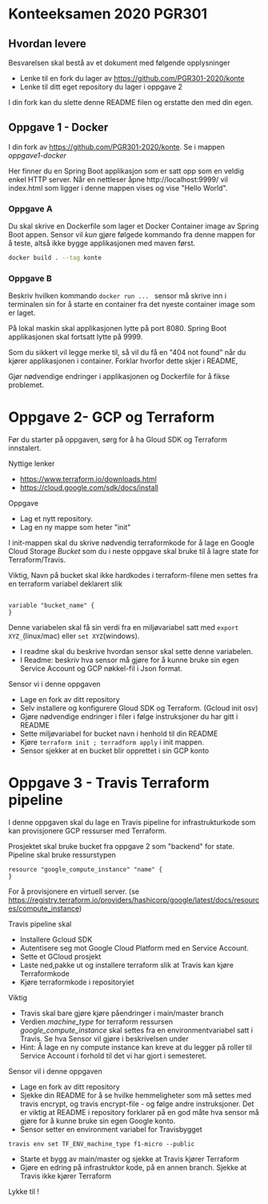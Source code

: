 # Konteeksamen 2020 PGR301

## Hvordan levere

Besvarelsen skal bestå av et dokument med følgende opplysninger

- Lenke til en fork  du lager av https://github.com/PGR301-2020/konte 
- Lenke til ditt eget repository du lager i oppgave 2

I din fork kan du slette denne README filen og erstatte den med din egen.

## Oppgave 1 - Docker 

I din fork av https://github.com/PGR301-2020/konte. Se i mappen *oppgave1-docker*

Her finner du en Spring Boot applikasjon som er satt opp som en veldig enkel HTTP server.
Når en nettleser åpne http://localhost:9999/ vil index.html som ligger i denne mappen 
vises og vise "Hello World".

### Oppgave A

Du skal skrive en Dockerfile som lager et Docker Container image av Spring Boot appen. 
Sensor vil *kun* gjøre følgede kommando fra denne mappen for å teste, altså ikke bygge applikasjonen med maven først.


```bash
docker build . --tag konte
```

### Oppgave B

Beskriv hvilken kommando ```docker run ... ``` sensor må skrive inn i terminalen sin for å starte en container fra det nyeste container image som er laget. 

På lokal  maskin skal applikasjonen lytte på port 8080. Spring Boot applikasjonen skal fortsatt lytte på 9999. 

Som du sikkert vil legge merke til, så vil du få en "404 not found" når du kjører applikasjonen i container. Forklar hvorfor dette skjer i README, 

Gjør nødvendige endringer i applikasjonen og Dockerfile for å fikse problemet. 

# Oppgave 2- GCP og Terraform

Før du starter på oppgaven, sørg for å ha Gloud SDK og Terraform innstalert. 

Nyttige lenker

* https://www.terraform.io/downloads.html
* https://cloud.google.com/sdk/docs/install

Oppgave

* Lag et nytt repository.
* Lag en ny mappe som heter "init"

I init-mappen skal du skrive nødvendig terraformkode for å lage en Google Cloud Storage *Bucket* som du i neste oppgave skal bruke til å lagre state for Terraform/Travis.

Viktig, Navn på bucket skal ikke hardkodes i terraform-filene men settes fra en terraform variabel deklarert slik

```hcl-terraform

variable "bucket_name" {
}

```

Denne variabelen skal få sin verdi fra en miljøvariabel satt med ```export XYZ_```(linux/mac) eller ```set XYZ```(windows). 

* I readme skal du beskrive hvordan sensor skal sette denne variabelen.
* I Readme: beskriv hva sensor må gjøre for å kunne bruke sin egen Service Account og GCP nøkkel-fil i Json format.

Sensor vi i denne oppgaven 

* Lage en fork av ditt repository
* Selv installere og konfigurere Gloud SDK og Terraform. (Gcloud init osv)
* Gjøre nødvendige endringer i filer i følge instruksjoner du har gitt i README
* Sette miljøvariabel for bucket navn i henhold til din README
* Kjøre ```terraform init ; terradform apply``` i init mappen. 
* Sensor sjekker at en bucket blir opprettet i sin GCP konto 
   
# Oppgave 3 - Travis Terraform pipeline 

I denne oppgaven skal du lage en Travis pipeline for infrastrukturkode som kan provisjonere GCP ressurser med Terraform. 

Prosjektet skal bruke bucket fra oppgave 2 som "backend" for state. Pipeline skal bruke ressurstypen 

```
resource "google_compute_instance" "name" {
}
```

For å provisjonere en virtuell server. (se https://registry.terraform.io/providers/hashicorp/google/latest/docs/resources/compute_instance)

Travis pipeline skal 

- Installere Gcloud SDK 
- Autentisere seg mot Google Cloud Platform med en Service Account. 
- Sette et GCloud prosjekt 
- Laste ned,pakke ut og installere terraform slik at Travis kan kjøre Terraformkode
- Kjøre terraformkode i repositoryiet 

Viktig

* Travis skal bare gjøre kjøre påendringer i main/master branch 
* Verdien *machine_type* for terraform ressursen *google_compute_instance* skal settes fra en environmentvariabel satt i Travis. Se hva Sensor vil gjøre i beskrivelsen under
* Hint: Å lage en ny compute instance kan kreve at du legger på roller til Service Account i forhold til det vi har gjort i semesteret.

Sensor vil i denne oppgaven

- Lage en fork av ditt repository 
- Sjekke din README for å se hvilke hemmeligheter som må settes med travis encrypt, og travis encrypt-file - og følge 
andre instruksjoner. Det er viktig at README i repository forklarer på en god måte hva sensor må gjøre for å kunne bruke sin egen Google konto.  
- Sensor setter en environment variabel for Travisbygget  
 ```
travis env set TF_ENV_machine_type f1-micro --public
```
- Starte et bygg av main/master og sjekke at Travis kjører Terraform 
- Gjøre en edring på infrastruktor kode, på en annen branch. Sjekke at Travis ikke kjører Terraform

Lykke til !
